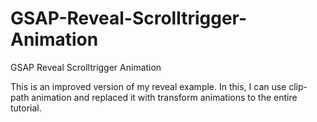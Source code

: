 # GSAP-Reveal-Scrolltrigger-Animation
GSAP Reveal Scrolltrigger Animation

This is an improved version of my reveal example. In this, I can use clip-path animation and replaced it with transform animations to the entire tutorial.

